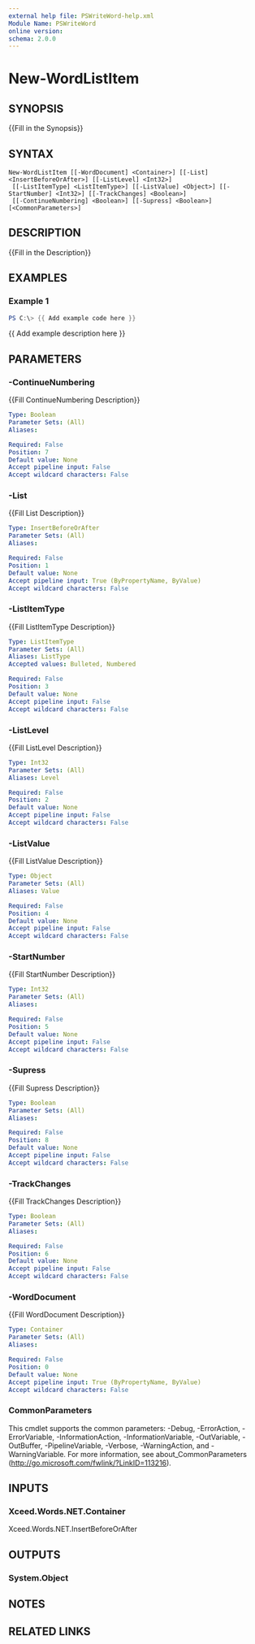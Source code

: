```yaml
---
external help file: PSWriteWord-help.xml
Module Name: PSWriteWord
online version:
schema: 2.0.0
---
```


# New-WordListItem

## SYNOPSIS
{{Fill in the Synopsis}}

## SYNTAX

```
New-WordListItem [[-WordDocument] <Container>] [[-List] <InsertBeforeOrAfter>] [[-ListLevel] <Int32>]
 [[-ListItemType] <ListItemType>] [[-ListValue] <Object>] [[-StartNumber] <Int32>] [[-TrackChanges] <Boolean>]
 [[-ContinueNumbering] <Boolean>] [[-Supress] <Boolean>] [<CommonParameters>]
```

## DESCRIPTION
{{Fill in the Description}}

## EXAMPLES

### Example 1
```powershell
PS C:\> {{ Add example code here }}
```

{{ Add example description here }}

## PARAMETERS

### -ContinueNumbering
{{Fill ContinueNumbering Description}}

```yaml
Type: Boolean
Parameter Sets: (All)
Aliases:

Required: False
Position: 7
Default value: None
Accept pipeline input: False
Accept wildcard characters: False
```

### -List
{{Fill List Description}}

```yaml
Type: InsertBeforeOrAfter
Parameter Sets: (All)
Aliases:

Required: False
Position: 1
Default value: None
Accept pipeline input: True (ByPropertyName, ByValue)
Accept wildcard characters: False
```

### -ListItemType
{{Fill ListItemType Description}}

```yaml
Type: ListItemType
Parameter Sets: (All)
Aliases: ListType
Accepted values: Bulleted, Numbered

Required: False
Position: 3
Default value: None
Accept pipeline input: False
Accept wildcard characters: False
```

### -ListLevel
{{Fill ListLevel Description}}

```yaml
Type: Int32
Parameter Sets: (All)
Aliases: Level

Required: False
Position: 2
Default value: None
Accept pipeline input: False
Accept wildcard characters: False
```

### -ListValue
{{Fill ListValue Description}}

```yaml
Type: Object
Parameter Sets: (All)
Aliases: Value

Required: False
Position: 4
Default value: None
Accept pipeline input: False
Accept wildcard characters: False
```

### -StartNumber
{{Fill StartNumber Description}}

```yaml
Type: Int32
Parameter Sets: (All)
Aliases:

Required: False
Position: 5
Default value: None
Accept pipeline input: False
Accept wildcard characters: False
```

### -Supress
{{Fill Supress Description}}

```yaml
Type: Boolean
Parameter Sets: (All)
Aliases:

Required: False
Position: 8
Default value: None
Accept pipeline input: False
Accept wildcard characters: False
```

### -TrackChanges
{{Fill TrackChanges Description}}

```yaml
Type: Boolean
Parameter Sets: (All)
Aliases:

Required: False
Position: 6
Default value: None
Accept pipeline input: False
Accept wildcard characters: False
```

### -WordDocument
{{Fill WordDocument Description}}

```yaml
Type: Container
Parameter Sets: (All)
Aliases:

Required: False
Position: 0
Default value: None
Accept pipeline input: True (ByPropertyName, ByValue)
Accept wildcard characters: False
```

### CommonParameters
This cmdlet supports the common parameters: -Debug, -ErrorAction, -ErrorVariable, -InformationAction, -InformationVariable, -OutVariable, -OutBuffer, -PipelineVariable, -Verbose, -WarningAction, and -WarningVariable.
For more information, see about_CommonParameters (http://go.microsoft.com/fwlink/?LinkID=113216).

## INPUTS

### Xceed.Words.NET.Container
Xceed.Words.NET.InsertBeforeOrAfter


## OUTPUTS

### System.Object

## NOTES

## RELATED LINKS
